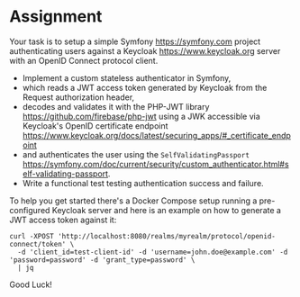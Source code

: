 # Assignment

Your task is to setup a simple Symfony <https://symfony.com> project authenticating users against a Keycloak <https://www.keycloak.org> server with an OpenID Connect protocol client.

* Implement a custom stateless authenticator in Symfony,
* which reads a JWT access token generated by Keycloak from the Request authorization header,
* decodes and validates it with the PHP-JWT library <https://github.com/firebase/php-jwt> using a JWK accessible via Keycloak's OpenID certificate endpoint <https://www.keycloak.org/docs/latest/securing_apps/#_certificate_endpoint>
* and authenticates the user using the `SelfValidatingPassport` <https://symfony.com/doc/current/security/custom_authenticator.html#self-validating-passport>.
* Write a functional test testing authentication success and failure.

To help you get started there's a Docker Compose setup running a pre-configured Keycloak server and here is an example on how to generate a JWT access token against it:

```
curl -XPOST 'http://localhost:8080/realms/myrealm/protocol/openid-connect/token' \
  -d 'client_id=test-client-id' -d 'username=john.doe@example.com' -d 'password=password' -d 'grant_type=password' \
  | jq

```

Good Luck!
